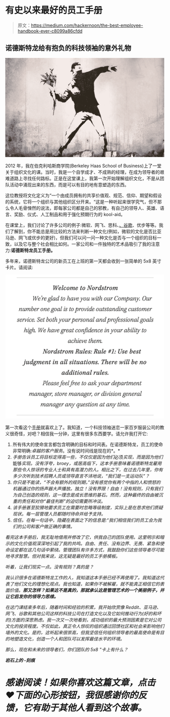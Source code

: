 # 有史以来最好的员工手册

> 原文：<https://medium.com/hackernoon/the-best-employee-handbook-ever-c8099a86cfdd>

## 诺德斯特龙给有抱负的科技领袖的意外礼物

![](img/4a840b6ff6441566552ff71e184bc9ef.png)

2012 年，我在伯克利哈斯商学院(Berkeley Haas School of Business)上了一堂关于组织文化的课。当时，我是一个自学成才、不成熟的经理，在成为领导者的艰难道路上寻找任何路标。正是在这堂课上，我第一次开始理解组织文化，不是从团队活动中涌现出来的东西，而是可以有目的地有意塑造的东西。

这位教授将文化定义为“一个由成员拥有的共享价值观、规范、信仰、期望和假设的系统，它将一个组织与其他组织区分开来。“这是一种听起来很学究气，但不那么令人毛骨悚然的说法，即每家公司都是自己的邪教，有自己的领导人、英雄、语言、奖励、仪式、人工制品和用于强化预期行为的 kool-aid。

在课堂上，我们讨论了许多公司的例子:微软、网飞、思科、[、谷歌](https://hackernoon.com/tagged/google)、优步等等。我们了解到，你不能总是用比较的方法来判断一种文化(例如，微软的文化是否比亚马逊、网飞或优步的更好)，但我们可以问一问一种文化是否与一个组织的目标一致，以及它与整个社会相比如何。一家公司和一件独特的艺术品吸引了我的注意力:**诺德斯特龙员工手册。**

多年来，诺德斯特龙公司的新员工在上班的第一天都会收到一张简单的 5x8 英寸卡片。请阅读:

![](img/c47ed0b0a1dcceb39f49fb4aa2aede3c.png)

第一次看这个[手册](https://hackernoon.com/tagged/handbook)就喜欢上了。我知道，一个科技领袖迷恋一家百岁服装公司的教义很奇怪，对吧？相信我一分钟，这里有很多东西要学。请允许我打开它:

1.  所有伟大的使命宣言都包含明确的目标和时间表。在诺德斯特龙，员工的使命非常明确:*卓越的客户服务*。没有说时间线是现在的*。*
2.  *手册告诉员工将目标定得高一些，不仅仅是因为他们*必须*实现，而是因为他们*能够*实现。没有浮夸，broey，或居高临下，这本手册意味着诺德斯特龙雇用那些令人惊讶的专业人士和具有高潜力的人。相比之下，在过去几年里，你有多少次听到技术招聘人员或领导直言不讳地说，“我们是一支运动队”？*
3.  *你只是不能读，“不会有额外的规则期，”没有感觉你有两个中指的人和愤怒的机器通过你的扬声器大声播放。独立！没有界限！自由！没有规则，只有我们为自己创造的规则，这一理念是成长思维的基石。然而，这种最终的自由被沉重的责任和对你“最佳判断”的迫切需要所冲淡。*
4.  *该手册甚至狡猾地要求员工在需要时忽略等级制度，实际上是在恳求他们质疑现状。每一层管理人员都随时待命并给予支持。*
5.  *信任。在每一句话中，隐藏在表面之下的信息是:“*我们相信我们的员工会为我们的公司和客户做正确的事情。**

*看完这本手册后，我无耻地借用并修改了它，供我自己的团队使用。这里明示和暗示的文化价值观深深地引起了我的共鸣。自由、责任、没有边界、无畏、紧急和使命设定都在这几句话中萦绕。管理团队有许多方式，我鼓励你们这些领导者尽可能地寻求智慧。但对我来说，这无疑是最好的员工手册模板。*

*听着，让我们现实一点。没有规则？*真的是*？*

*我认识很多在诺德斯特龙工作的人，我知道这本手册已经不再使用了。我知道这代表了他们文化的理想化观点。我也知道，如果你不被解雇，就不能真正相信它的表面价值。**那又怎样？如果这不是真的，那就承认这是管理艺术的一个美丽例子，并让它启发你的领导力思维。***

*在这门课结束多年后，随着时间和经验的积累，我开始欣赏像 Reddit、亚马逊、网飞、谷歌和其他公司这样的科技公司在打造文化以及它如何推动行为(好的和坏的)方面的深思熟虑。我一次又一次地看到，成功组织的最大预测因素是它对公司文化的投资程度。不仅如此，真正令人惊叹的组织通过回馈社区和社会来影响他们墙外的文化。是的，这听起来很崇高，但我坚信任何组织领导者的最高使命是有目的地塑造文化，创造一个人和团队可以发挥最佳水平的环境。*

*那么，现在和未来的领导者们，你们团队的 5x8 "卡上有什么？*

***岩石上的
-刻痕***

# *感谢阅读！如果你喜欢这篇文章，点击❤下面的心形按钮，我很感谢你的反馈，它有助于其他人看到这个故事。*